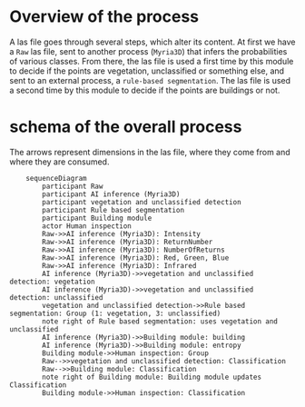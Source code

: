 # Overview of the process

A las file goes through several steps, which alter its content. 
At first we have a `Raw` las file, sent to another process (`Myria3D`) that infers the probabilities of various classes.
From there, the las file is used a first time by this module to decide if the points are vegetation, unclassified or something else, and sent to an external process, a `rule-based segmentation`.
The las file is used a second time by this module to decide if the points are buildings or not. 

# schema of the overall process
The arrows represent dimensions in the las file, where they come from and where they are consumed.
```{mermaid}
	sequenceDiagram
		participant Raw
		participant AI inference (Myria3D)
		participant vegetation and unclassified detection
		participant Rule based segmentation
		participant Building module
		actor Human inspection
		Raw->>AI inference (Myria3D): Intensity
		Raw->>AI inference (Myria3D): ReturnNumber
		Raw->>AI inference (Myria3D): NumberOfReturns
		Raw->>AI inference (Myria3D): Red, Green, Blue
		Raw->>AI inference (Myria3D): Infrared
		AI inference (Myria3D)->>vegetation and unclassified detection: vegetation
		AI inference (Myria3D)->>vegetation and unclassified detection: unclassified
		vegetation and unclassified detection->>Rule based segmentation: Group (1: vegetation, 3: unclassified)
		note right of Rule based segmentation: uses vegetation and unclassified
		AI inference (Myria3D)->>Building module: building
		AI inference (Myria3D)->>Building module: entropy
		Building module->>Human inspection: Group
		Raw-->>vegetation and unclassified detection: Classification
		Raw-->>Building module: Classification
		note right of Building module: Building module updates Classification
		Building module->>Human inspection: Classification
```
